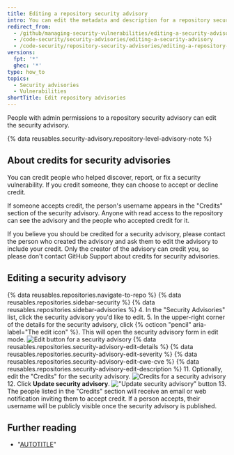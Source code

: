 ```yaml
---
title: Editing a repository security advisory
intro: You can edit the metadata and description for a repository security advisory if you need to update details or correct errors.
redirect_from:
  - /github/managing-security-vulnerabilities/editing-a-security-advisory
  - /code-security/security-advisories/editing-a-security-advisory
  - /code-security/repository-security-advisories/editing-a-repository-security-advisory
versions:
  fpt: '*'
  ghec: '*'
type: how_to
topics:
  - Security advisories
  - Vulnerabilities
shortTitle: Edit repository advisories
---
```


People with admin permissions to a repository security advisory can edit the security advisory.

{% data reusables.security-advisory.repository-level-advisory-note %}

## About credits for security advisories

You can credit people who helped discover, report, or fix a security vulnerability. If you credit someone, they can choose to accept or decline credit.

If someone accepts credit, the person's username appears in the "Credits" section of the security advisory. Anyone with read access to the repository can see the advisory and the people who accepted credit for it.

If you believe you should be credited for a security advisory, please contact the person who created the advisory and ask them to edit the advisory to include your credit. Only the creator of the advisory can credit you, so please don't contact GitHub Support about credits for security advisories.

## Editing a security advisory

{% data reusables.repositories.navigate-to-repo %}
{% data reusables.repositories.sidebar-security %}
{% data reusables.repositories.sidebar-advisories %}
4. In the "Security Advisories" list, click the security advisory you'd like to edit.
5. In the upper-right corner of the details for the security advisory, click {% octicon "pencil" aria-label="The edit icon" %}. This will open the security advisory form in edit mode.
  ![Edit button for a security advisory](/assets/images/help/security/security-advisory-edit-button.png)
{% data reusables.repositories.security-advisory-edit-details %}
{% data reusables.repositories.security-advisory-edit-severity %}
{% data reusables.repositories.security-advisory-edit-cwe-cve %}
{% data reusables.repositories.security-advisory-edit-description %}
11. Optionally, edit the "Credits" for the security advisory.
  ![Credits for a security advisory](/assets/images/help/security/security-advisory-credits.png)
12. Click **Update security advisory**.
  !["Update security advisory" button](/assets/images/help/security/update-advisory-button.png)
13. The people listed in the "Credits" section will receive an email or web notification inviting them to accept credit. If a person accepts, their username will be publicly visible once the security advisory is published.

## Further reading

- "[AUTOTITLE](/code-security/security-advisories/repository-security-advisories/withdrawing-a-repository-security-advisory)"
